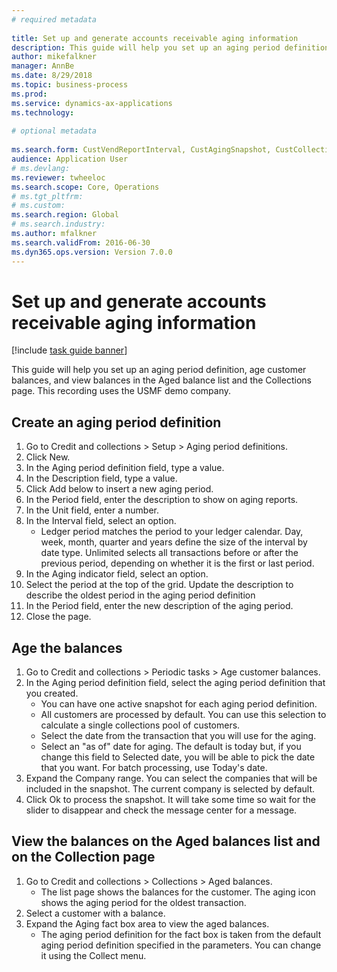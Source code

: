 ```yaml
--- 
# required metadata 
 
title: Set up and generate accounts receivable aging information
description: This guide will help you set up an aging period definition, age customer balances, and view balances in the Aged balance list and the Collections page. 
author: mikefalkner
manager: AnnBe 
ms.date: 8/29/2018
ms.topic: business-process 
ms.prod:  
ms.service: dynamics-ax-applications 
ms.technology:  
 
# optional metadata 
 
ms.search.form: CustVendReportInterval, CustAgingSnapshot, CustCollectionsPoolsListPage, CustCollections   
audience: Application User 
# ms.devlang:  
ms.reviewer: twheeloc
ms.search.scope: Core, Operations 
# ms.tgt_pltfrm:  
# ms.custom:  
ms.search.region: Global
# ms.search.industry: 
ms.author: mfalkner
ms.search.validFrom: 2016-06-30 
ms.dyn365.ops.version: Version 7.0.0 
---
```

# Set up and generate accounts receivable aging information

[!include [task guide banner](../../includes/task-guide-banner.md)]

This guide will help you set up an aging period definition, age customer balances, and view balances in the Aged balance list and the Collections page. This recording uses the USMF demo company.


## Create an aging period definition
1. Go to Credit and collections > Setup > Aging period definitions.
2. Click New.
3. In the Aging period definition field, type a value.
4. In the Description field, type a value.
5. Click Add below to insert a new aging period.
6. In the Period field, enter the description to show on aging reports.
7. In the Unit field, enter a number.
8. In the Interval field, select an option.
    * Ledger period matches the period to your ledger calendar. Day, week, month, quarter and years define the size of the interval by date type. Unlimited selects all transactions before or after the previous period, depending on whether it is the first or last period.  
9. In the Aging indicator field, select an option.
10. Select the period at the top of the grid. Update the description to describe the oldest period in the aging period definition
11. In the Period field, enter the new description of the aging period.
12. Close the page.

## Age the balances
1. Go to Credit and collections > Periodic tasks > Age customer balances.
2. In the Aging period definition field, select the aging period definition that you created.
    * You can have one active snapshot for each aging period definition.  
    * All customers are processed by default. You can use this selection to calculate a single collections pool of customers.  
    * Select the date from the transaction that you will use for the aging.  
    * Select an "as of" date for aging. The default is today but, if you change this field to Selected date, you will be able to pick the date that you want. For batch processing, use Today's date.  
3. Expand the Company range. You can select the companies that will be included in the snapshot. The current company is selected by default.
4. Click Ok to process the snapshot. It will take some time so wait for the slider to disappear and check the message center for a message.

## View the balances on the Aged balances list and on the Collection page
1. Go to Credit and collections > Collections > Aged balances.
    * The list page shows the balances for the customer. The aging icon shows the aging period for the oldest transaction.  
2. Select a customer with a balance.
3. Expand the Aging fact box area to view the aged balances.
    * The aging period definition for the fact box is taken from the default aging period definition specified in the parameters. You can change it using the Collect menu.  

